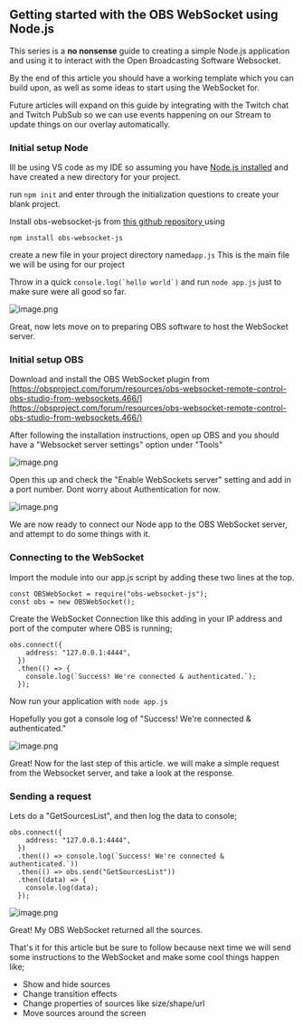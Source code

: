 ## Getting started with the OBS WebSocket using Node.js

This series is a **no nonsense** guide to creating a simple Node.js application and using it to interact with the Open Broadcasting Software Websocket.

By the end of this article you should have a working template which you can build upon, as well as some ideas to start using the WebSocket for.

Future articles will expand on this guide by integrating with the Twitch chat and Twitch PubSub so we can use events happening on our Stream to update things on our overlay automatically.

### Initial setup Node


Ill be using VS code as my IDE so assuming you have [Node.js installed](https://nodejs.org/en/download/) and have created a new directory for your project.

run ```npm init``` and enter through the initialization questions to create your blank project.

Install obs-websocket-js from [this github repository
](https://github.com/obs-websocket-community-projects/obs-websocket-js)  using 
```
npm install obs-websocket-js
``` 


create a new file in your project directory named```app.js``` This is the main file we will be using for our project

Throw in a quick ```console.log(`hello world`)``` and run ```node app.js``` just to make sure were all good so far.

![image.png](https://cdn.hashnode.com/res/hashnode/image/upload/v1649652431346/ru5Ern6nS.png)

Great, now lets move on to preparing OBS software to host the WebSocket server.

### Initial setup OBS

Download and install the OBS WebSocket plugin from [https://obsproject.com/forum/resources/obs-websocket-remote-control-obs-studio-from-websockets.466/](https://obsproject.com/forum/resources/obs-websocket-remote-control-obs-studio-from-websockets.466/)

After following the installation instructions, open up OBS and you should have a "Websocket server settings" option under "Tools"

![image.png](https://cdn.hashnode.com/res/hashnode/image/upload/v1649652778265/IF5lXPAvk.png)

Open this up and check the "Enable WebSockets server" setting and add in a port number. Dont worry about Authentication for now.

![image.png](https://cdn.hashnode.com/res/hashnode/image/upload/v1649652834398/dV5RWovoX.png)

We are now ready to connect our Node app to the OBS WebSocket server, and attempt to do some things with it.

### Connecting to the WebSocket

Import the module into our app.js script by adding these two lines at the top.

```
const OBSWebSocket = require("obs-websocket-js");
const obs = new OBSWebSocket();
```

Create the WebSocket Connection like this adding in your IP address and port of the computer where OBS is running;

```
obs.connect({
    address: "127.0.0.1:4444",
  })
  .then(() => {
    console.log(`Success! We're connected & authenticated.`);
  });
```

Now run your application with ```node app.js```

Hopefully you got a console log of "Success! We're connected & authenticated." 


![image.png](https://cdn.hashnode.com/res/hashnode/image/upload/v1649654700869/l2guWCF1K.png)

Great! Now for the last step of this article. we will make a simple request from the Websocket server, and take a look at the response.

### Sending a request

Lets do a "GetSourcesList", and then log the data to console;


```
obs.connect({
    address: "127.0.0.1:4444",
  })
  .then(() => console.log(`Success! We're connected & authenticated.`))
  .then(() => obs.send("GetSourcesList"))
  .then((data) => {
    console.log(data);
  });
```




![image.png](https://cdn.hashnode.com/res/hashnode/image/upload/v1649654592971/6k46A9dNE.png)

Great!  My OBS WebSocket returned all the sources.

That's it for this article but be sure to follow because next time we will send some instructions to the WebSocket and make some cool things happen like;

- Show and hide sources
- Change transition effects
- Change properties of sources like size/shape/url
- Move sources around the screen















